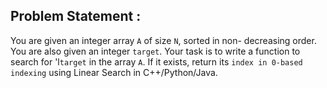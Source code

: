 ## Problem Statement :

You are given an integer array `A` of size `N`, sorted in non- decreasing order. You are also given an integer `target`. Your task
is to write a function to search for 'l`target` in the array `A`. If it
exists, return its `index in 0-based indexing` using Linear Search in
C++/Python/Java.
